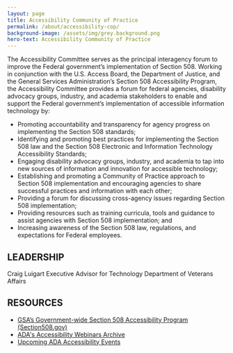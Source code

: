 ```yaml
---
layout: page
title: Accessibility Community of Practice
permalink: /about/accessibility-cop/
background-image: /assets/img/grey.background.png
hero-text: Accessibility Community of Practice
---
```

The Accessibility Committee serves as the principal interagency forum to improve the Federal government’s implementation of Section 508. Working in conjunction with the U.S. Access Board, the Department of Justice, and the General Services Administration’s Section 508 Accessibility Program, the Accessibility Committee provides a forum for federal agencies, disability advocacy groups, industry, and academia stakeholders to enable and support the Federal government’s implementation of accessible information technology by:

  *  Promoting accountability and transparency for agency progress on implementing the Section 508 standards;
  *  Identifying and promoting best practices for implementing the Section 508 law and the Section 508 Electronic and Information Technology Accessibility Standards;
  *    Engaging disability advocacy groups, industry, and academia to tap into new sources of information and innovation for accessible technology;
  *  Establishing and promoting a Community of Practice approach to Section 508 implementation and encouraging agencies to share successful practices and information with each other;
  *  Providing a forum for discussing cross-agency issues regarding Section 508 implementation;
  *  Providing resources such as training curricula, tools and guidance to assist agencies with Section 508 implementation; and
  *  Increasing awareness of the Section 508 law, regulations, and expectations for Federal employees.

## LEADERSHIP
Craig Luigart
Executive Advisor for Technology
Department of Veterans Affairs

## RESOURCES
* [GSA’s Government-wide Section 508 Accessibility Program (Section508.gov)](http://section508.gov/)
* [ADA's Accessibility Webinars Archive](http://www.adaconferences.org/CIOC)
* [Upcoming ADA Accessibility Events](https://dev.accessibilityonline.org/cioc-508/schedule)
